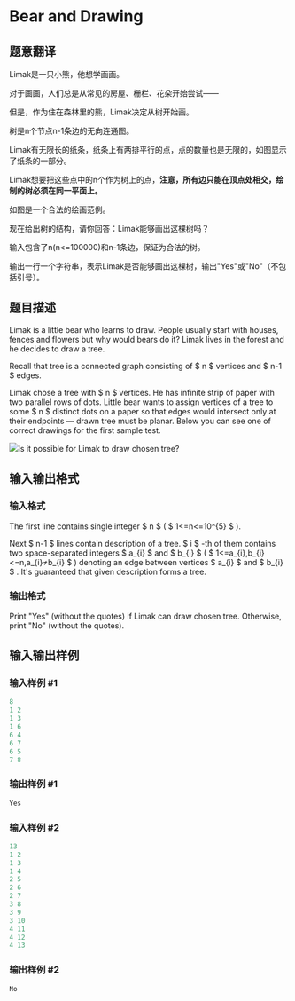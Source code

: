 # Bear and Drawing

## 题意翻译

Limak是一只小熊，他想学画画。

对于画画，人们总是从常见的房屋、栅栏、花朵开始尝试——

但是，作为住在森林里的熊，Limak决定从树开始画。

树是n个节点n-1条边的无向连通图。

Limak有无限长的纸条，纸条上有两排平行的点，点的数量也是无限的，如图显示了纸条的一部分。

Limak想要把这些点中的n个作为树上的点，**注意，所有边只能在顶点处相交，绘制的树必须在同一平面上。**

如图是一个合法的绘画范例。

现在给出树的结构，请你回答：Limak能够画出这棵树吗？

输入包含了n(n<=100000)和n-1条边，保证为合法的树。

输出一行一个字符串，表示Limak是否能够画出这棵树，输出"Yes"或"No"（不包括引号）。

## 题目描述

Limak is a little bear who learns to draw. People usually start with houses, fences and flowers but why would bears do it? Limak lives in the forest and he decides to draw a tree.

Recall that tree is a connected graph consisting of $ n $ vertices and $ n-1 $ edges.

Limak chose a tree with $ n $ vertices. He has infinite strip of paper with two parallel rows of dots. Little bear wants to assign vertices of a tree to some $ n $ distinct dots on a paper so that edges would intersect only at their endpoints — drawn tree must be planar. Below you can see one of correct drawings for the first sample test.

![](https://cdn.luogu.com.cn/upload/vjudge_pic/CF573C/3e1f6bfb27269bc2d4c98e1421026d340bfdb0da.png)Is it possible for Limak to draw chosen tree?

## 输入输出格式

### 输入格式

The first line contains single integer $ n $ ( $ 1<=n<=10^{5} $ ).

Next $ n-1 $ lines contain description of a tree. $ i $ -th of them contains two space-separated integers $ a_{i} $ and $ b_{i} $ ( $ 1<=a_{i},b_{i}<=n,a_{i}≠b_{i} $ ) denoting an edge between vertices $ a_{i} $ and $ b_{i} $ . It's guaranteed that given description forms a tree.

### 输出格式

Print "Yes" (without the quotes) if Limak can draw chosen tree. Otherwise, print "No" (without the quotes).

## 输入输出样例

### 输入样例 #1

```cpp
8
1 2
1 3
1 6
6 4
6 7
6 5
7 8

```
### 输出样例 #1

```cpp
Yes

```
### 输入样例 #2

```cpp
13
1 2
1 3
1 4
2 5
2 6
2 7
3 8
3 9
3 10
4 11
4 12
4 13

```
### 输出样例 #2

```cpp
No

```
